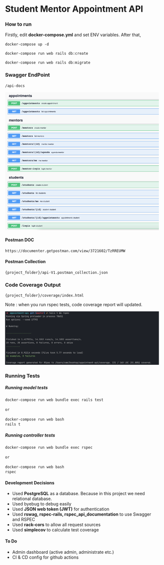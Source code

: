 
# Student Mentor Appointment API

### How to run

Firstly, edit **docker-compose.yml** and set ENV variables. After that,

```
docker-compose up -d
```

```
docker-compose run web rails db:create 
```

 ```
docker-compose run web rails db:migrate 
```

### Swagger EndPoint

```
/api-docs
```  

![Swagger](swagger.png)


#### Postman DOC
```
https://documenter.getpostman.com/view/3721602/TzRREUMW
```

#### Postman Collection
```
{project_folder}/api-V1.postman_collection.json
```

### Code Coverage Output
```
{project_folder}/coverage/index.html
``` 
Note : when you run rspec tests, code coverage report will updated.

![Test Results](test-result.png)


### Running Tests

##### Running model tests

```
docker-compose run web bundle exec rails test

or 

docker-compose run web bash
rails t

```

##### Running controller tests

```
docker-compose run web bundle exec rspec

or 

docker-compose run web bash
rspec
```

#### Development Decisions

- Used **PostgreSQL** as a database. Because in this project we need relational database.
- Used byebug to debug easily
- Used **JSON web token (JWT)** for authentication
- Used **rswag, rspec-rails, rspec_api_documentation** to use Swagger and RSPEC
- Used **rack-cors** to allow all request sources
- Used **simplecov** to calculate test coverage

#### To Do

- Admin dashboard (active admin, administrate etc.)
- CI & CD config for github actions
